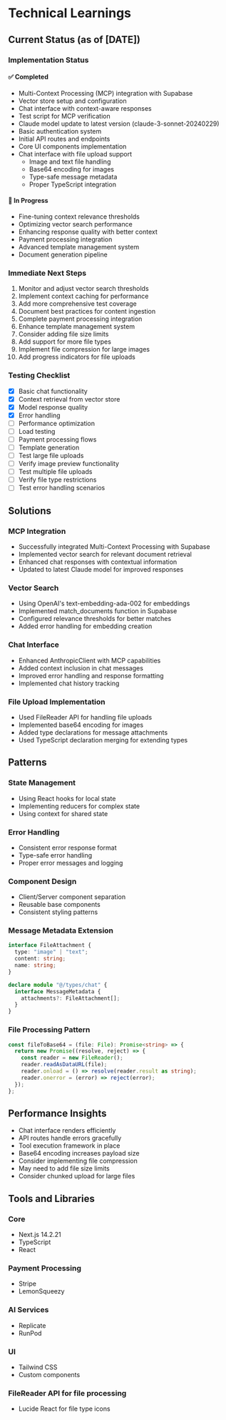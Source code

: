 # Technical Learnings

## Current Status (as of [DATE])

### Implementation Status

#### ✅ Completed

- Multi-Context Processing (MCP) integration with Supabase
- Vector store setup and configuration
- Chat interface with context-aware responses
- Test script for MCP verification
- Claude model update to latest version (claude-3-sonnet-20240229)
- Basic authentication system
- Initial API routes and endpoints
- Core UI components implementation
- Chat interface with file upload support
  - Image and text file handling
  - Base64 encoding for images
  - Type-safe message metadata
  - Proper TypeScript integration

#### 🚧 In Progress

- Fine-tuning context relevance thresholds
- Optimizing vector search performance
- Enhancing response quality with better context
- Payment processing integration
- Advanced template management system
- Document generation pipeline

### Immediate Next Steps

1. Monitor and adjust vector search thresholds
2. Implement context caching for performance
3. Add more comprehensive test coverage
4. Document best practices for content ingestion
5. Complete payment processing integration
6. Enhance template management system
7. Consider adding file size limits
8. Add support for more file types
9. Implement file compression for large images
10. Add progress indicators for file uploads

### Testing Checklist

- [x] Basic chat functionality
- [x] Context retrieval from vector store
- [x] Model response quality
- [x] Error handling
- [ ] Performance optimization
- [ ] Load testing
- [ ] Payment processing flows
- [ ] Template generation
- [ ] Test large file uploads
- [ ] Verify image preview functionality
- [ ] Test multiple file uploads
- [ ] Verify file type restrictions
- [ ] Test error handling scenarios

## Solutions

### MCP Integration

- Successfully integrated Multi-Context Processing with Supabase
- Implemented vector search for relevant document retrieval
- Enhanced chat responses with contextual information
- Updated to latest Claude model for improved responses

### Vector Search

- Using OpenAI's text-embedding-ada-002 for embeddings
- Implemented match_documents function in Supabase
- Configured relevance thresholds for better matches
- Added error handling for embedding creation

### Chat Interface

- Enhanced AnthropicClient with MCP capabilities
- Added context inclusion in chat messages
- Improved error handling and response formatting
- Implemented chat history tracking

### File Upload Implementation

- Used FileReader API for handling file uploads
- Implemented base64 encoding for images
- Added type declarations for message attachments
- Used TypeScript declaration merging for extending types

## Patterns

### State Management

- Using React hooks for local state
- Implementing reducers for complex state
- Using context for shared state

### Error Handling

- Consistent error response format
- Type-safe error handling
- Proper error messages and logging

### Component Design

- Client/Server component separation
- Reusable base components
- Consistent styling patterns

### Message Metadata Extension

```typescript
interface FileAttachment {
  type: "image" | "text";
  content: string;
  name: string;
}

declare module "@/types/chat" {
  interface MessageMetadata {
    attachments?: FileAttachment[];
  }
}
```

### File Processing Pattern

```typescript
const fileToBase64 = (file: File): Promise<string> => {
  return new Promise((resolve, reject) => {
    const reader = new FileReader();
    reader.readAsDataURL(file);
    reader.onload = () => resolve(reader.result as string);
    reader.onerror = (error) => reject(error);
  });
};
```

## Performance Insights

- Chat interface renders efficiently
- API routes handle errors gracefully
- Tool execution framework in place
- Base64 encoding increases payload size
- Consider implementing file compression
- May need to add file size limits
- Consider chunked upload for large files

## Tools and Libraries

### Core

- Next.js 14.2.21
- TypeScript
- React

### Payment Processing

- Stripe
- LemonSqueezy

### AI Services

- Replicate
- RunPod

### UI

- Tailwind CSS
- Custom components

### FileReader API for file processing

- Lucide React for file type icons
